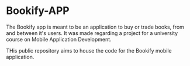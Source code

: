 # Bookify-APP

The Bookify app is meant to be an application to buy or trade books, from and between it's users. It was made regarding a project for a university course on Mobile Application Development.

THis public repository aims to house the code for the Bookify mobile application.
